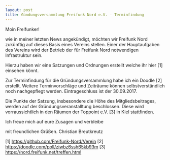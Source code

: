 ```yaml
---
layout: post
title: Gündungsversammlung Freifunk Nord e.V. - Terminfindung
---
```


Moin Freifunker!

wie in meiner letzten News angekündigt, möchten wir Freifunk Nord zukünftig auf dieses Basis eines Vereins stellen. Einer der Hauptaufgaben des Vereins wird der Betrieb der für Freifunk Nord notwendigen Infrastruktur sein.

Hierzu haben wir eine Satzungen und Ordnungen erstellt welche ihr hier [1] einsehen könnt.

Zur Terminfindung für die Gründungsversammlung habe ich ein Doodle [2] erstellt. Weitere Terminvorschläge und Zeiträume können selbstverständlich noch nachgepflegt werden. Eintrageschluss ist der 30.09.2017.

Die Punkte der Satzung, insbesondere die Höhe des Mitgliedsbeitrages, werden auf der Gründungsveranstalltung beschlossen. Diese wird vorraussichtlich in den Räumen der Toppoint e.V. [3] in Kiel stattfinden.

Ich freue mich auf eure Zusagen und verbleibe

mit freundlichen Grüßen.
Christian Breutkreutz

[1] https://github.com/Freifunk-Nord/Verein
[2] https://doodle.com/poll/ziwbz6ssh65kb93m
[3] https://nord.freifunk.net/treffen.html
